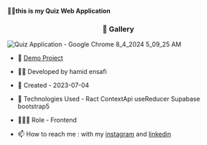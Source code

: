 


🏃‍♂️**this is my Quiz Web Application**
<h3 align="center"> 📸 Gallery </h3>

![‪Quiz Application - Google Chrome‬ 8_4_2024 5_09_25 AM](https://github.com/user-attachments/assets/07bf2999-b69e-4824-b29a-0f9d2136deb8)


- 🔗 [Demo Project](https://quiz-application225.netlify.app)

- 👨‍💻 Developed by hamid ensafi

- 📆 Created - 2023-07-04

- 🤖 Technologies Used - Ract ContextApi useReducer Supabase bootstrap5

- 🕵🏻‍♀️ Role - Frontend

- 📫 How to reach me : with my [instagram](https://www.instagram.com/hamid.ensafi_web) and [linkedin](https://www.linkedin.com/in/hamid-ensafi-20a45721a/)
